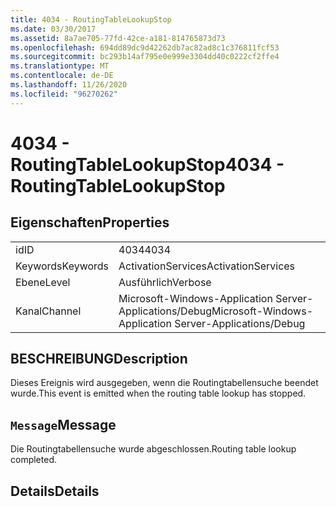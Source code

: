 ```yaml
---
title: 4034 - RoutingTableLookupStop
ms.date: 03/30/2017
ms.assetid: 8a7ae705-77fd-42ce-a181-814765873d73
ms.openlocfilehash: 694dd89dc9d42262db7ac82ad8c1c376811fcf53
ms.sourcegitcommit: bc293b14af795e0e999e3304dd40c0222cf2ffe4
ms.translationtype: MT
ms.contentlocale: de-DE
ms.lasthandoff: 11/26/2020
ms.locfileid: "96270262"
---
```

# <a name="4034---routingtablelookupstop"></a><span data-ttu-id="1ca15-102">4034 - RoutingTableLookupStop</span><span class="sxs-lookup"><span data-stu-id="1ca15-102">4034 - RoutingTableLookupStop</span></span>

## <a name="properties"></a><span data-ttu-id="1ca15-103">Eigenschaften</span><span class="sxs-lookup"><span data-stu-id="1ca15-103">Properties</span></span>  
  
|||  
|-|-|  
|<span data-ttu-id="1ca15-104">id</span><span class="sxs-lookup"><span data-stu-id="1ca15-104">ID</span></span>|<span data-ttu-id="1ca15-105">4034</span><span class="sxs-lookup"><span data-stu-id="1ca15-105">4034</span></span>|  
|<span data-ttu-id="1ca15-106">Keywords</span><span class="sxs-lookup"><span data-stu-id="1ca15-106">Keywords</span></span>|<span data-ttu-id="1ca15-107">ActivationServices</span><span class="sxs-lookup"><span data-stu-id="1ca15-107">ActivationServices</span></span>|  
|<span data-ttu-id="1ca15-108">Ebene</span><span class="sxs-lookup"><span data-stu-id="1ca15-108">Level</span></span>|<span data-ttu-id="1ca15-109">Ausführlich</span><span class="sxs-lookup"><span data-stu-id="1ca15-109">Verbose</span></span>|  
|<span data-ttu-id="1ca15-110">Kanal</span><span class="sxs-lookup"><span data-stu-id="1ca15-110">Channel</span></span>|<span data-ttu-id="1ca15-111">Microsoft-Windows-Application Server-Applications/Debug</span><span class="sxs-lookup"><span data-stu-id="1ca15-111">Microsoft-Windows-Application Server-Applications/Debug</span></span>|  
  
## <a name="description"></a><span data-ttu-id="1ca15-112">BESCHREIBUNG</span><span class="sxs-lookup"><span data-stu-id="1ca15-112">Description</span></span>  

 <span data-ttu-id="1ca15-113">Dieses Ereignis wird ausgegeben, wenn die Routingtabellensuche beendet wurde.</span><span class="sxs-lookup"><span data-stu-id="1ca15-113">This event is emitted when the routing table lookup has stopped.</span></span>  
  
## <a name="message"></a><span data-ttu-id="1ca15-114">`Message`</span><span class="sxs-lookup"><span data-stu-id="1ca15-114">Message</span></span>  

 <span data-ttu-id="1ca15-115">Die Routingtabellensuche wurde abgeschlossen.</span><span class="sxs-lookup"><span data-stu-id="1ca15-115">Routing table lookup completed.</span></span>  
  
## <a name="details"></a><span data-ttu-id="1ca15-116">Details</span><span class="sxs-lookup"><span data-stu-id="1ca15-116">Details</span></span>
